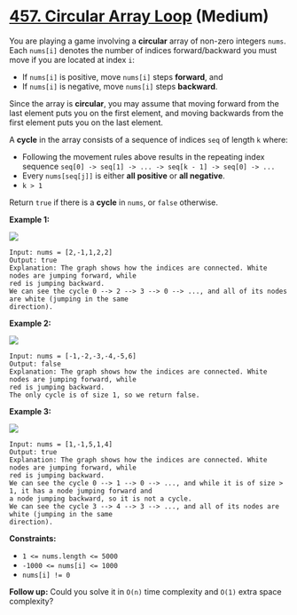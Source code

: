 # [457. Circular Array Loop][link] (Medium)

[link]: https://leetcode.com/problems/circular-array-loop/

You are playing a game involving a **circular** array of non-zero integers `nums`. Each `nums[i]`
denotes the number of indices forward/backward you must move if you are located at index `i`:

- If `nums[i]` is positive, move `nums[i]` steps **forward**, and
- If `nums[i]` is negative, move `nums[i]` steps **backward**.

Since the array is **circular**, you may assume that moving forward from the last element puts you
on the first element, and moving backwards from the first element puts you on the last element.

A **cycle** in the array consists of a sequence of indices `seq` of length `k` where:

- Following the movement rules above results in the repeating index sequence `seq[0] -> seq[1] -> ... ->
seq[k - 1] -> seq[0] -> ...`
- Every `nums[seq[j]]` is either **all positive** or **all negative**.
- `k > 1`

Return `true` if there is a **cycle** in  `nums`, or  `false` otherwise.

**Example 1:**

![](https://assets.leetcode.com/uploads/2022/09/01/img1.jpg)

```
Input: nums = [2,-1,1,2,2]
Output: true
Explanation: The graph shows how the indices are connected. White nodes are jumping forward, while
red is jumping backward.
We can see the cycle 0 --> 2 --> 3 --> 0 --> ..., and all of its nodes are white (jumping in the same
direction).
```

**Example 2:**

![](https://assets.leetcode.com/uploads/2022/09/01/img2.jpg)

```
Input: nums = [-1,-2,-3,-4,-5,6]
Output: false
Explanation: The graph shows how the indices are connected. White nodes are jumping forward, while
red is jumping backward.
The only cycle is of size 1, so we return false.
```

**Example 3:**

![](https://assets.leetcode.com/uploads/2022/09/01/img3.jpg)

```
Input: nums = [1,-1,5,1,4]
Output: true
Explanation: The graph shows how the indices are connected. White nodes are jumping forward, while
red is jumping backward.
We can see the cycle 0 --> 1 --> 0 --> ..., and while it is of size > 1, it has a node jumping forward and
a node jumping backward, so it is not a cycle.
We can see the cycle 3 --> 4 --> 3 --> ..., and all of its nodes are white (jumping in the same
direction).
```

**Constraints:**

- `1 <= nums.length <= 5000`
- `-1000 <= nums[i] <= 1000`
- `nums[i] != 0`

**Follow up:** Could you solve it in `O(n)` time complexity and `O(1)` extra space complexity?
